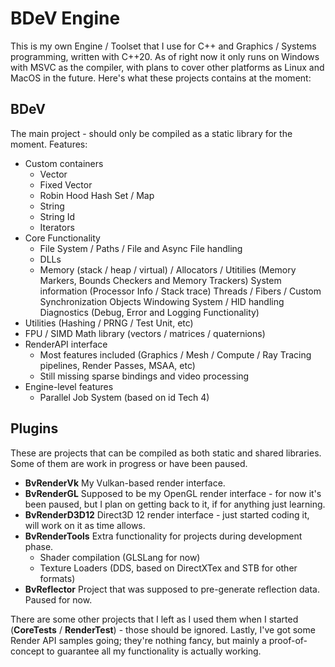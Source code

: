 # BDeV Engine
This is my own Engine / Toolset that I use for C++ and Graphics / Systems programming, written with C++20. As of right now it only runs on Windows with MSVC as the compiler, with plans to cover other platforms as Linux and MacOS in the future. Here's what these projects contains at the moment:

## BDeV
The main project - should only be compiled as a static library for the moment. Features:
- Custom containers
	- Vector
	- Fixed Vector
	- Robin Hood Hash Set / Map
	- String
	- String Id
	- Iterators
- Core Functionality
	- File System / Paths / File and Async File handling
	- DLLs
	- Memory (stack / heap / virtual) / Allocators / Utitilies (Memory Markers, Bounds Checkers and Memory Trackers)
	System information (Processor Info / Stack trace)
	Threads / Fibers / Custom Synchronization Objects
	Windowing System / HID handling
	Diagnostics (Debug, Error and Logging Functionality)
- Utilities (Hashing / PRNG / Test Unit, etc)
- FPU / SIMD Math library (vectors / matrices / quaternions)
- RenderAPI interface
	- Most features included (Graphics / Mesh / Compute / Ray Tracing pipelines, Render Passes, MSAA, etc)
	- Still missing sparse bindings and video processing
- Engine-level features
	- Parallel Job System (based on id Tech 4)

## Plugins
These are projects that can be compiled as both static and shared libraries. Some of them are work in progress or have been paused.
- **BvRenderVk**
My Vulkan-based render interface.
- **BvRenderGL**
Supposed to be my OpenGL render interface - for now it's been paused, but I plan on getting back to it, if for anything just learning.
- **BvRenderD3D12**
Direct3D 12 render interface - just started coding it, will work on it as time allows.
- **BvRenderTools**
Extra functionality for projects during development phase.
	- Shader compilation (GLSLang for now)
	- Texture Loaders (DDS, based on DirectXTex and STB for other formats)
- **BvReflector**
Project that was supposed to pre-generate reflection data. Paused for now.

There are some other projects that I left as I used them when I started (**CoreTests** / **RenderTest**) - those should be ignored.
Lastly, I've got some Render API samples going; they're nothing fancy, but mainly a proof-of-concept to guarantee all my functionality is actually working.